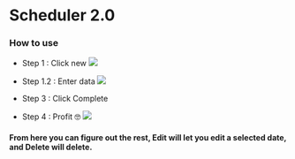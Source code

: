 # Scheduler 2.0

### How to use
* Step 1 : Click new
![](https://i.imgur.com/Ng4xkqF.png)

* Step 1.2 : Enter data
![](https://i.imgur.com/MtMo4sl.png)

* Step 3 : Click Complete
* Step 4 : Profit 🤓
![](https://i.imgur.com/jabi9dF.png)


#### From here you can figure out the rest, Edit will let you edit a selected date, and Delete will delete.

